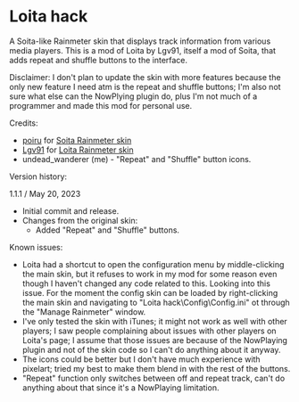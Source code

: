 # Loita hack
A Soita-like Rainmeter skin that displays track information from various media players. This is a mod of Loita by Lgv91, itself a mod of Soita, that adds repeat and shuffle buttons to the interface.

Disclaimer: I don't plan to update the skin with more features because the only new feature I need atm is the repeat and shuffle buttons; I'm also not sure what else can the NowPlying plugin do, plus I'm not much of a programmer and made this mod for personal use.

Credits:
- [poiru](https://www.deviantart.com/poiru) for [Soita Rainmeter skin](https://www.deviantart.com/poiru/art/Soita-for-Rainmeter-209864541)
- [Lgv91](https://www.deviantart.com/lgv91) for [Loita Rainmeter skin](https://www.deviantart.com/lgv91/art/Loita-265348874)
- undead_wanderer (me) - "Repeat" and "Shuffle" button icons.

Version history:

1.1.1 / May 20, 2023

* Initial commit and release.
* Changes from the original skin:
  * Added "Repeat" and "Shuffle" buttons.

Known issues: 
* Loita had a shortcut to open the configuration menu by middle-clicking the main skin, but it refuses to work in my mod for some reason even though I haven't changed any code related to this. Looking into this issue. For the moment the config skin can be loaded by right-clicking the main skin and navigating to "Loita hack\Config\Config.ini" ot through the "Manage Rainmeter" window.
* I've only tested the skin with iTunes; it might not work as well with other players; I saw people complaining about issues with other players on Loita's page; I assume that those issues are because of the NowPlaying plugin and not of the skin code so I can't do anything about it anyway.
* The icons could be better but I don't have much experience with pixelart; tried my best to make them blend in with the rest of the buttons.
* "Repeat" function only switches between off and repeat track, can't do anything about that since it's a NowPlaying limitation.
